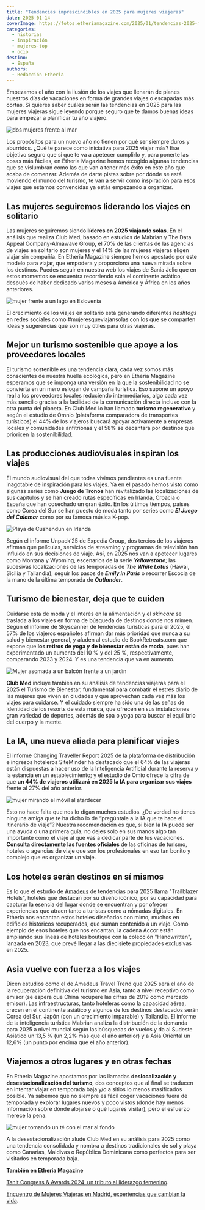 ```yaml
---
title: "Tendencias imprescindibles en 2025 para mujeres viajeras"
date: 2025-01-14
coverImage: https://fotos.etheriamagazine.com/2025/01/tendencias-2025-mujeres-viajes.jpg
categories: 
  - historias
  - inspiración
  - mujeres-top
  - ocio
destino: 
  - España
authors: 
  - Redacción Etheria
---
```


Empezamos el año con la ilusión de los viajes que llenarán de planes nuestros días de 
vacaciones en forma de grandes viajes o escapadas más cortas. Si quieres saber cuáles 
serán las tendencias en 2025 para las mujeres viajeras sigue leyendo porque seguro que 
te damos buenas ideas para empezar a planificar tu año viajero. 

![dos mujeres frente al mar](https://fotos.etheriamagazine.com/2025/01/tendencias-2025-mujeres-viajes.jpg "Un buen propósito para 2025 es viajar más que en 2024.")

Los propósitos para un nuevo año no tienen por qué ser siempre duros y aburridos. ¿Qué 
te parece como iniciativa para 2025 viajar más? Ese objetivo seguro que sí que te va a 
apetecer cumplirlo y, para ponerte las cosas más fáciles, en Etheria Magazine hemos 
recogido algunas tendencias que se vislumbran como las que van a tener más éxito en este 
año que acaba de comenzar. Además de darte pistas sobre por dónde se está moviendo el 
mundo del turismo, te van a servir como inspiración para esos viajes que estamos 
convencidas ya estás empezando a organizar. 

## Las mujeres seguiremos liderando los viajes en solitario

Las mujeres seguiremos siendo **líderes en 2025 viajando solas**. En el análisis que 
realiza Club Med, basado en estudios de Mabrian y The Data Appeal Company-Almawave 
Group, el 70% de las clientas de las agencias de viajes en solitario son mujeres y el 
14% de las mujeres viajeras eligen viajar sin compañía. En Etheria Magazine siempre 
hemos apostado por este modelo para viajar, que empodera y proporciona una nueva mirada 
sobre los destinos. Puedes seguir en nuestra web los viajes de Sania Jelic que en estos 
momentos se encuentra recorriendo sola el continente asiático, después de haber dedicado 
varios meses a América y África en los años anteriores. 

![mujer frente a un lago en Eslovenia](https://fotos.etheriamagazine.com/2025/01/tendencias-2025-eslovenia.jpg "Eslovenia puede ser un buen destino para viajar sola en 2025.")

El crecimiento de los viajes en solitario está generando diferentes _hashtags_ en redes 
sociales como #mujeresqueviajansolas con los que se comparten ideas y sugerencias que 
son muy útiles para otras viajeras. 

## Mejor un turismo sostenible que apoye a los proveedores locales

El turismo sostenible es una tendencia clara, cada vez somos más conscientes de nuestra 
huella ecológica, pero en Etheria Magazine esperamos que se imponga una versión en la 
que la sostenibilidad no se convierta en un mero eslogan de campaña turística. Eso 
supone un apoyo real a los proveedores locales reduciendo intermediarios, algo cada vez 
más sencillo gracias a la facilidad de la comunicación directa incluso con la otra punta 
del planeta. En Club Med lo han llamado **turismo regenerativo** y según el estudio de 
Omnio (plataforma comparadora de transportes turísticos) el 44% de los viajeros buscará 
apoyar activamente a empresas locales y comunidades anfitrionas y el 58% se decantará 
por destinos que prioricen la sostenibilidad. 

## Las producciones audiovisuales inspiran los viajes

El mundo audiovisual del que todas vivimos pendientes es una fuente inagotable de 
inspiración para los viajes. Ya en el pasado hemos visto como algunas series como 
**Juego de Tronos** han revitalizado las localizaciones de sus capítulos y se han creado 
rutas específicas en Irlanda, Croacia o España que han cosechado un gran éxito. En los 
últimos tiempos, países como Corea del Sur se han puesto de moda tanto por series como 
**_El Juego del Calamar_** como por su famosa música K-pop. 

![Playa de Cushendun en Irlanda](https://fotos.etheriamagazine.com/2023/07/playa-Cushendun-juego-tronos-irlanda.jpg "Playa de Cushendun, una de las localizaciones de Juego de Tronos. © Stefan Schnebelt/ Turismo de Irlanda")

Según el informe Unpack’25 de Expedia Group, dos tercios de los viajeros afirman que 
películas, servicios de streaming y programas de televisión han influido en sus 
decisiones de viaje. Así, en 2025 nos van a apetecer lugares como Montana y Wyoming, 
escenarios de la serie **_Yellowstone_**; las sucesivas localizaciones de las temporadas 
de **_The White Lotus_** (Hawái, Sicilia y Tailandia); seguir los pasos de _**Emily in 
Paris**_ o recorrer Escocia de la mano de la última temporada de **_Outlander_**. 

## Turismo de bienestar, deja que te cuiden

Cuidarse está de moda y el interés en la alimentación y el _skincare_ se traslada a los 
viajes en forma de búsqueda de destinos donde nos mimen. Según el informe de Skyscanner 
de tendencias turísticas para el 2025, el 57% de los viajeros españoles afirman dar más 
prioridad que nunca a su salud y bienestar general, y aluden al estudio de 
BookRetreats.com que expone que **los retiros de yoga y de bienestar están de moda**, 
pues han experimentado un aumento del 10 % y del 25 %, respectivamente, comparando 2023 
y 2024. Y es una tendencia que va en aumento. 

![Mujer asomada a un balcón frente a un jardín](https://fotos.etheriamagazine.com/2025/01/tendecias-2025-club-med-RELAX.jpg "Los viajes para cuidarse son tendencia. © Club Med.")

**Club Med** incluye también en su análisis de tendencias viajeras para el 2025 el 
Turismo de Bienestar, fundamental para combatir el estrés diario de las mujeres que 
viven en ciudades y que aprovechan cada vez más los viajes para cuidarse. Y el cuidado 
siempre ha sido una de las señas de identidad de los resorts de esta marca, que ofrecen 
en sus instalaciones gran variedad de deportes, además de spa o yoga para buscar el 
equilibrio del cuerpo y la mente. 

## La IA, una nueva aliada para planificar viajes

El informe Changing Traveller Report 2025 de la plataforma de distribución e ingresos 
hoteleros SiteMinder ha destacado que el 64% de las viajeras están dispuestas a hacer 
uso de la Inteligencia Artificial durante la reserva y la estancia en un 
establecimiento; y el estudio de Omio ofrece la cifra de que **un 44% de viajeros 
utilizará en 2025 la IA para organizar sus viajes** frente al 27% del año anterior. 

![mujer mirando el móvil al atardecer](https://fotos.etheriamagazine.com/2025/01/tendencias-2025-viajes-mujer-movil.jpg "Consultar la IA nos puede ayudar a planificar un viaje.")

Esto no hace falta que nos lo digan muchos estudios. ¿De verdad no tienes ninguna amiga 
que te ha dicho lo de “pregúntale a la IA que te hace el itinerario de viaje”? Nuestra 
recomendación es que, si bien la IA puede ser una ayuda o una primera guía, no dejes 
solo en sus manos algo tan importante como el viaje al que vas a dedicar parte de tus 
vacaciones. **Consulta directamente las fuentes oficiales** de las oficinas de turismo, 
hoteles o agencias de viaje que son los profesionales en eso tan bonito y complejo que 
es organizar un viaje. 

## Los hoteles serán destinos en sí mismos

Es lo que el estudio de [Amadeus](https://amadeus.com/en/resources/research/travel-trends) 
de tendencias para 2025 llama "Trailblazer Hotels", hoteles que destacan por su diseño 
icónico, por su capacidad para capturar la esencia del lugar donde se encuentran y por 
ofrecer experiencias que atraen tanto a turistas como a nómadas digitales. En Etheria 
nos encantan estos hoteles diseñados con mimo, muchos en edificios históricos 
recuperados, que suman contenido a un viaje. Como ejemplo de esos hoteles que nos 
encantan, la cadena Accor están ampliando sus líneas de hoteles boutique con la 
colección "Handwritten", lanzada en 2023, que prevé llegar a las diecisiete propiedades 
exclusivas en 2025. 

## Asia vuelve con fuerza a los viajes

Dicen estudios como el de Amadeus Travel Trend que 2025 será el año de la recuperación 
definitiva del turismo en Asia, tanto a nivel receptivo como emisor (se espera que China 
recupere las cifras de 2019 como mercado emisor). Las infraestructuras, tanto hoteleras 
como la capacidad aérea, crecen en el continente asiático y algunos de los destinos 
destacados serán Corea del Sur, Japón (con un crecimiento imparable) y Tailandia. El 
informe de la inteligencia turística Mabrian analiza la distribución de la demanda para 
2025 a nivel mundial según las búsquedas de vuelos y da al Sudeste Asiático un 13,5 % 
(un 2,2% más que el año anterior) y a Asia Oriental un 12,6% (un punto por encima que el 
año anterior). 

## Viajemos a otros lugares y en otras fechas

En Etheria Magazine apostamos por las llamadas **deslocalización y desestacionalización 
del turismo**, dos conceptos que al final se traducen en intentar viajar en temporada 
baja y/o a sitios lo menos masificados posible. Ya sabemos que no siempre es fácil coger 
vacaciones fuera de temporada y explorar lugares nuevos y poco vistos (donde hay menos 
información sobre dónde alojarse o qué lugares visitar), pero el esfuerzo merece la 
pena. 

![mujer tomando un té con el mar al fondo](https://fotos.etheriamagazine.com/2025/01/tendencias-2025-viajes-mujer-te.jpg "Un destino de playa fuera de temporada alta siempre es un buen plan. © Club Med.")

A la desestacionalización alude Club Med en su análisis para 2025 como una tendencia 
consolidada y nombra a destinos tradicionales de sol y playa como Canarias, Maldivas o 
República Dominicana como perfectos para ser visitados en temporada baja. 

**También en Etheria Magazine** 

[Tanit Congress & Awards 2024, un tributo al liderazgo 
femenino](https://etheriamagazine.com/2024/10/30/tanit-congress-awards-2024/). 

[Encuentro de Mujeres Viajeras en Madrid, experiencias que cambian la 
vida](https://etheriamagazine.com/2024/03/08/encuentro-mujeres-viajeras-madrid/).
